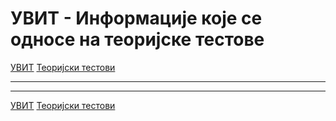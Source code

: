 # УВИТ - Информације које се односе на теоријске тестове

[УВИТ](../../README.md) [Теоријски тестови](../README.md)

---

---

[УВИТ](../../README.md) [Теоријски тестови ](../README.md)
